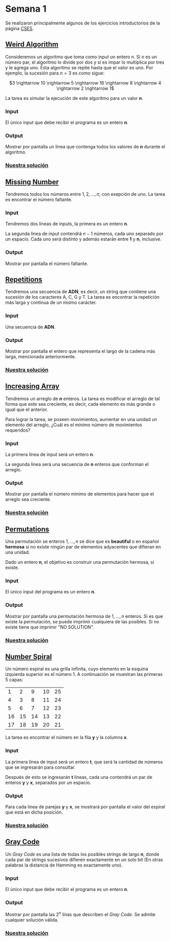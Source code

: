# Semana 1

Se realizaron principalmente algunos de los ejercicios introductorios de la página [CSES](https://cses.fi/problemset/).

## [Weird Algorithm](https://cses.fi/problemset/task/1068)
Consideremos un algoritmo que toma como input un entero *n*. Si *n* es un número par, el algoritmo lo divide por dos y si es impar lo multiplica por tres y le agrega uno. Esta algoritmo se repite hasta que el valor es uno. Por ejemplo, la sucesión para $n = 3$ es como sigue:

<p align="center">
  $3 \rightarrow 10 \rightarrow 5 \rightarrow 16 \rightarrow 8 \rightarrow 4 \rightarrow 2 \rightarrow 1$
</p>

La tarea es simular la ejecución de este algoritmo para un valor **n**.
### Input
El único input que debe recibir el programa es un entero **n**.

### Output
Mostrar por pantalla un línea que contenga todos los valores de **n** durante el algoritmo.

### [Nuestra solución](https://github.com/Konnits/INF349-Programacion-competitiva/blob/master/W1/weird_algorithm.py)

## [Missing Number](https://cses.fi/problemset/task/1083)
Tendremos todos los números entre $1,2, ..., n$; con exepción de uno. La tarea es encontrar el número faltante.

### Input
Tendremos dos líneas de inputs, la primera es un entero **n**.

La segunda línea de input contendrá $n-1$ números, cada uno separado por un espacio. Cada uno será distinto y además estarán entre **1** y **n**, inclusive.

### Output
Mostrar por pantalla el número faltante.

## [Repetitions](https://cses.fi/problemset/task/1069)
Tendremos una secuencia de **ADN**, es decir, un string que contiene una sucesión de los caracteres A, C, G y T. La tarea es encontrar la repetición más larga y continua de un mismo carácter.

### Input
Una secuencia de **ADN**.

### Output
Mostrar por pantalla el entero que representa el largo de la cadena más larga, mencionada anteriormente.

### [Nuestra solución](https://github.com/Konnits/INF349-Programacion-competitiva/blob/master/W1/repetitions.py)

## [Increasing Array](https://cses.fi/problemset/task/1094)
Tendremos un arreglo de **n** enteros. La tarea es modificar el arreglo de tal forma que este sea creciente, es decir, cada elemento es más grande o igual que el anterior.

Para lograr la tarea, se poseen movimientos, aumentar en una unidad un elemento del arreglo, ¿Cuál es el mínimo número de movimientos requeridos?

### Input
La primera línea de input será un entero **n**.

La segunda línea será una secuencia de **n** enteros que conforman el arreglo.

### Output
Mostrar por pantalla el número mínimo de elementos para hacer que el arreglo sea creciente.

### [Nuestra solución](https://github.com/Konnits/INF349-Programacion-competitiva/blob/master/W1/increasing_array.py)

## [Permutations](https://cses.fi/problemset/task/1070)
Una permutación se enteros $1, ..., n$ se dice que es **beautiful** o en español **hermosa** si no existe ningún par de elementos adyacentes que difieran en una unidad.

Dado un entero **n**, el objetivo es construir una permutación hermosa, si existe.

### Input
El único input del programa es un entero **n**.

### Output
Mostrar por pantalla una permutación hermosa de $1, ..., n$ enteros. Si es que existe la permutación, se puede imprimir cualquiera de las posibles. Si no existe tiene que imprimir "NO SOLUTION".

### [Nuestra solución](https://github.com/Konnits/INF349-Programacion-competitiva/blob/master/W1/permutations.py)

## [Number Spiral](https://cses.fi/problemset/task/1071)
Un número espiral es una grilla infinita, cuyo elemento en la esquina izquierda superior es el número 1. A continuación se muestran las primeras 5 capas:

<p align="center">
  <table>
    <tr>
      <td>
        1
      </td>
      <td>
        2
      </td>
      <td>
        9
      </td>
      <td>
        10
      </td>
      <td>
        25
      </td>
    </tr>
    <tr>
      <td>
        4
      </td>
      <td>
        3
      </td>
      <td>
        8
      </td>
      <td>
        11
      </td>
      <td>
        24
      </td>
    </tr>
    <tr>
      <td>
        5
      </td>
      <td>
        6
      </td>
      <td>
        7
      </td>
      <td>
        12
      </td>
      <td>
        23
      </td>
    </tr>
    <tr>
      <td>
        16
      </td>
      <td>
        15
      </td>
      <td>
        14
      </td>
      <td>
        13
      </td>
      <td>
        22
      </td>
    </tr>
    <tr>
      <td>
        17
      </td>
      <td>
        18
      </td>
      <td>
        19
      </td>
      <td>
        20
      </td>
      <td>
        21
      </td>
    </tr>
  </table>
</p>

La tarea es encontrar el número en la fila **y** y la columna **x**.

### Input

La primera línea de input será un entero **t**, que será la cantidad de números que se ingresarán para consultar.

Después de esto se ingresarán **t** líneas, cada una contendrá un par de enteros **y** y **x**, separados por un espacio.

### Output
Para cada línea de parejas **y** y **x**, se mostrará por pantalla el valor del espiral que está en dicha posición.

### [Nuestra solución](https://github.com/Konnits/INF349-Programacion-competitiva/blob/master/W1/number_spiral.py)

## [Gray Code](https://cses.fi/problemset/task/2205)

Un *Gray Code* es una lista de todas los posibles strings de largo **n**, donde cada par de strings sucesivos difieren exactamente en un solo bit (En otras palabras la distancia de Hamming es exactamente uno).

### Input
El único input que debe recibir el programa es un entero **n**.

### Output
Mostrar por pantalla las $2^n$ línas que describen el *Gray Code*. Se admite cualquier solución válida.

### [Nuestra solución](https://github.com/Konnits/INF349-Programacion-competitiva/blob/master/W1/gray_code.py)
